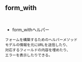 ## form_with
<br>

- form_withヘルパー  
```
フォームを構築するためのヘルパーメソッド
モデルの情報を元にURLを送信したり、
対応するフィールドの内容を埋めたり、
エラーを表示したりできる。
```